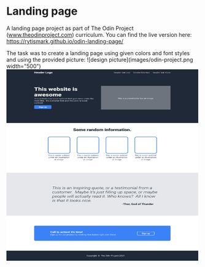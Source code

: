 # Landing page

A landing page project as part of The Odin Project (www.theodinproject.com) curriculum. You can find the live version here: https://rytismark.github.io/odin-landing-page/

The task was to create a landing page using given colors and font styles and using the provided picture:
![design picture](images/odin-project.png width="500")
<img src="images/odin-project.png" width="500" height="500">



